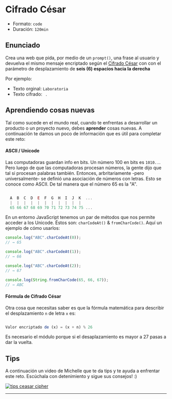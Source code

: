 # Cifrado César
- Formato: `code`
- Duración: `120min`

## Enunciado

Crea una web que pida, por medio de un `prompt()`, una frase al usuario y devuelva el mismo mensaje encriptado según el [Cifrado César](https://es.wikipedia.org/wiki/Cifrado_C%C3%A9sar) con con el parámetro de desplazamiento de **seis (6) espacios hacia la derecha**

Por ejemplo:
- Texto orginal: `Laboratoria`
- Texto cifrado: ` `.

## Aprendiendo cosas nuevas

Tal como sucede en el mundo real, cuando te enfrentas a desarrollar un producto o un proyecto nuevo, debes **aprender** cosas nuevas. A continuación te damos un poco de información que es útil para completar este reto:

#### ASCII / Unicode

Las computadoras guardan info en bits. Un número 100 en bits es `1010..`. Pero luego de que las computadoras procesan números, la gente dijo que tal si procesan palabras también. Entonces, arbritariamente -pero universalmente- se definió una asociación de números con letras. Esto se conoce como ASCII. De tal manera que el número 65 es la "A".
```js

  A  B  C  D  E  F  G  H  I  J  K  ...
  |  |  |  |  |  |  |  |  |  |  |
  65 66 67 68 69 70 71 72 73 74 75 ...

```

En un entorno JavaScript tenemos un par de métodos que nos permite acceder a los Unicode. Éstos son: `charCodeAt()` & `fromCharCode()`. Aquí un ejemplo de cómo usarlos:

```js
console.log("ABC".charCodeAt(0));
// → 65

console.log("ABC".charCodeAt(1));
// → 66

console.log("ABC".charCodeAt(2));
// → 67

console.log(String.fromCharCode(65, 66, 67));
// → ABC
```

#### Fórmula de Cifrado César

Otra cosa que necesitas saber es que la fórmula matemática para describir el desplazamiento `n` de letra `x` es:

```js

Valor encriptado de (x) = (x + n) % 26
```

Es necesario el módulo porque si el desaplazamiento es mayor a 27 pasas a dar la vuelta.

## Tips

A continuación un video de Michelle que te da tips y te ayuda a enfrentar este reto. Escúchala con detenimiento y sigue sus consejos! :)

[![tips ceasar cipher](https://img.youtube.com/vi/QP9FF9eoh-k/0.jpg)](https://www.youtube.com/watch?v=QP9FF9eoh-k)

***
